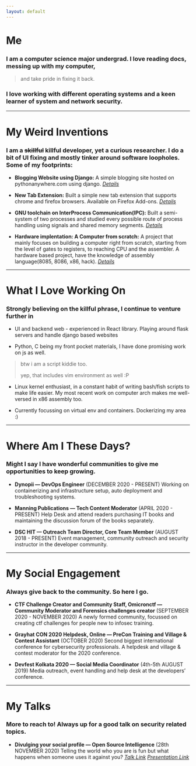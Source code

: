 ```yaml
---
layout: default
---
```

# Me
### I am a computer science major undergrad. I love reading docs, messing up with my computer,

> and take pride in fixing it back. 

### I love working with different operating systems and a keen learner of system and network security.

---


# My Weird Inventions
### I am a ~~skillful~~ killful developer, yet a curious researcher. I do a bit of UI fixing and mostly tinker around software loopholes. Some of my footprints:

*   **Blogging Website using Django:**
A simple blogging site hosted on pythonanywhere.com using django.
_[Details](https://github.com/rachejazz/Blog-using-Django)_

*   **New Tab Extension:**
Built a simple new tab extension that supports chrome and firefox browsers. Available on Firefox Add-ons.
_[Details](https://github.com/rachejazz/extension)_

*   **GNU toolchain on InterProcess Communication(IPC):**
Built a semi-system of two processes and studied every possible route of process handling using signals and shared memory segments.
_[Details](https://github.com/rachejazz/IPCwithGNU)_

*   **Hardware implentation: A Computer from scratch:**
A project that mainly focuses on building a computer right from scratch, starting from the level of gates to registers, to reaching CPU and the assembler. A hardware based project, have the knowledge of assembly language(8085, 8086, x86, hack).
_[Details](https://github.com/rachejazz/nand2tetris)_

---


# What I Love Working On
### Strongly believing on the **killful** phrase, I continue to venture further in
*   UI and backend web - experienced in React library. Playing around flask servers and handle django based websites

*   Python, C being my front pocket materials, I have done promising work on js as well.

> btw i am a script kiddie too.
>
> yep, that includes vim environment as well :P

*   Linux kernel enthusiast, in a constant habit of writing bash/fish scripts to make life easier. My most recent work on computer arch makes me well-versed in x86 assembly too.

*   Currently focussing on virtual env and containers. Dockerizing my area :)

---


# Where Am I These Days?
### Might I say I have wonderful communities to give me opportunities to keep growing.
*   **Dynopii — DevOps Engineer**
(DECEMBER  2020 - PRESENT)
Working on containerizing and infrastructure setup, auto deployment and troubleshooting systems.

*   **Manning Publications  — Tech Content Moderator**
(APRIL 2020 - PRESENT)
Help Desk and attend readers purchasing IT books and maintaining the discussion forum of the books separately.

*   **DSC HIT — Outreach Team Director,  Core Team Member**
(AUGUST 2018 - PRESENT)
Event management, community outreach and security instructor in the developer community.

---


# My Social Engagement
### Always give back to the community. So here I go.
*   **CTF Challenge Creator and Community Staff, Omicronctf — Community Moderator and Forensics challenges creator**
(SEPTEMBER 2020 - NOVEMBER 2020)
A newly formed community, focussed on creating ctf challenges for people new to infosec training.

*   **Grayhat CON 2020 Helpdesk, Online — PreCon Training and Village & Contest Assistant**
(OCTOBER 2020)
Second biggest international conference for cybersecurity professionals. A helpdesk and village & contest moderator for the 2020 conference.

*   **Devfest Kolkata 2020  — Social Media Coordinator**
(4th-5th AUGUST 2019)
Media outreach, event handling and help desk at the developers’ conference.

---


# My Talks
### More to reach to! Always up for a good talk on security related topics.
*   **Divulging your social profile — Open Source Intelligence**
(28th NOVEMBER 2020)
Telling the world who you are is fun but what happens when someone uses it against you?
_[Talk Link](https://www.youtube.com/watch?v=GS1aFM_8P98)_
_[Presentation Link](http://github.com/rachejazz/OSINT)_
